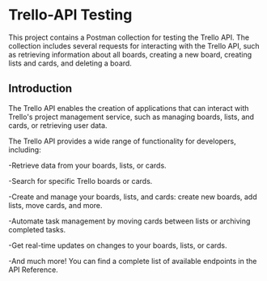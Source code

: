 # Trello-API Testing
This project contains a Postman collection for testing the Trello API. The collection includes several requests for interacting with the Trello API, such as retrieving information about all boards, creating a new board, creating lists and cards, and deleting a board.
## Introduction
The Trello API enables the creation of applications that can interact with Trello's project management service, such as managing boards, lists, and cards, or retrieving user data.

The Trello API provides a wide range of functionality for developers, including:

-Retrieve data from your boards, lists, or cards.

-Search for specific Trello boards or cards.

-Create and manage your boards, lists, and cards: create new boards, add lists, move cards, and more.

-Automate task management by moving cards between lists or archiving completed tasks.

-Get real-time updates on changes to your boards, lists, or cards.

-And much more! You can find a complete list of available endpoints in the API Reference.
